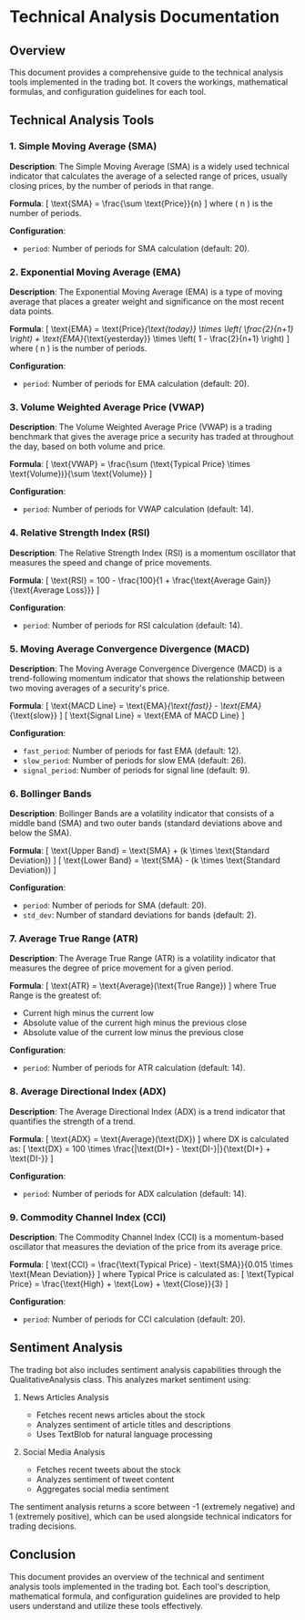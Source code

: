 # Technical Analysis Documentation

## Overview

This document provides a comprehensive guide to the technical analysis tools implemented in the trading bot. It covers the workings, mathematical formulas, and configuration guidelines for each tool.

## Technical Analysis Tools

### 1. Simple Moving Average (SMA)

**Description**: The Simple Moving Average (SMA) is a widely used technical indicator that calculates the average of a selected range of prices, usually closing prices, by the number of periods in that range.

**Formula**:
\[ \text{SMA} = \frac{\sum \text{Price}}{n} \]
where \( n \) is the number of periods.

**Configuration**:
- `period`: Number of periods for SMA calculation (default: 20).

### 2. Exponential Moving Average (EMA)

**Description**: The Exponential Moving Average (EMA) is a type of moving average that places a greater weight and significance on the most recent data points.

**Formula**:
\[ \text{EMA} = \text{Price}_{\text{today}} \times \left( \frac{2}{n+1} \right) + \text{EMA}_{\text{yesterday}} \times \left( 1 - \frac{2}{n+1} \right) \]
where \( n \) is the number of periods.

**Configuration**:
- `period`: Number of periods for EMA calculation (default: 20).

### 3. Volume Weighted Average Price (VWAP)

**Description**: The Volume Weighted Average Price (VWAP) is a trading benchmark that gives the average price a security has traded at throughout the day, based on both volume and price.

**Formula**:
\[ \text{VWAP} = \frac{\sum (\text{Typical Price} \times \text{Volume})}{\sum \text{Volume}} \]

**Configuration**:
- `period`: Number of periods for VWAP calculation (default: 14).

### 4. Relative Strength Index (RSI)

**Description**: The Relative Strength Index (RSI) is a momentum oscillator that measures the speed and change of price movements.

**Formula**:
\[ \text{RSI} = 100 - \frac{100}{1 + \frac{\text{Average Gain}}{\text{Average Loss}}} \]

**Configuration**:
- `period`: Number of periods for RSI calculation (default: 14).

### 5. Moving Average Convergence Divergence (MACD)

**Description**: The Moving Average Convergence Divergence (MACD) is a trend-following momentum indicator that shows the relationship between two moving averages of a security's price.

**Formula**:
\[ \text{MACD Line} = \text{EMA}_{\text{fast}} - \text{EMA}_{\text{slow}} \]
\[ \text{Signal Line} = \text{EMA of MACD Line} \]

**Configuration**:
- `fast_period`: Number of periods for fast EMA (default: 12).
- `slow_period`: Number of periods for slow EMA (default: 26).
- `signal_period`: Number of periods for signal line (default: 9).

### 6. Bollinger Bands

**Description**: Bollinger Bands are a volatility indicator that consists of a middle band (SMA) and two outer bands (standard deviations above and below the SMA).

**Formula**:
\[ \text{Upper Band} = \text{SMA} + (k \times \text{Standard Deviation}) \]
\[ \text{Lower Band} = \text{SMA} - (k \times \text{Standard Deviation}) \]

**Configuration**:
- `period`: Number of periods for SMA (default: 20).
- `std_dev`: Number of standard deviations for bands (default: 2).

### 7. Average True Range (ATR)

**Description**: The Average True Range (ATR) is a volatility indicator that measures the degree of price movement for a given period.

**Formula**:
\[ \text{ATR} = \text{Average}(\text{True Range}) \]
where True Range is the greatest of:
- Current high minus the current low
- Absolute value of the current high minus the previous close
- Absolute value of the current low minus the previous close

**Configuration**:
- `period`: Number of periods for ATR calculation (default: 14).

### 8. Average Directional Index (ADX)

**Description**: The Average Directional Index (ADX) is a trend indicator that quantifies the strength of a trend.

**Formula**:
\[ \text{ADX} = \text{Average}(\text{DX}) \]
where DX is calculated as:
\[ \text{DX} = 100 \times \frac{|\text{DI+} - \text{DI-}|}{\text{DI+} + \text{DI-}} \]

**Configuration**:
- `period`: Number of periods for ADX calculation (default: 14).

### 9. Commodity Channel Index (CCI)

**Description**: The Commodity Channel Index (CCI) is a momentum-based oscillator that measures the deviation of the price from its average price.

**Formula**:
\[ \text{CCI} = \frac{\text{Typical Price} - \text{SMA}}{0.015 \times \text{Mean Deviation}} \]
where Typical Price is calculated as:
\[ \text{Typical Price} = \frac{\text{High} + \text{Low} + \text{Close}}{3} \]

**Configuration**:
- `period`: Number of periods for CCI calculation (default: 20).

## Sentiment Analysis

The trading bot also includes sentiment analysis capabilities through the QualitativeAnalysis class. This analyzes market sentiment using:

1. News Articles Analysis
   - Fetches recent news articles about the stock
   - Analyzes sentiment of article titles and descriptions
   - Uses TextBlob for natural language processing

2. Social Media Analysis
   - Fetches recent tweets about the stock
   - Analyzes sentiment of tweet content
   - Aggregates social media sentiment

The sentiment analysis returns a score between -1 (extremely negative) and 1 (extremely positive), which can be used alongside technical indicators for trading decisions.

## Conclusion

This document provides an overview of the technical and sentiment analysis tools implemented in the trading bot. Each tool's description, mathematical formula, and configuration guidelines are provided to help users understand and utilize these tools effectively.
